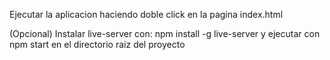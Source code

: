Ejecutar la aplicacion haciendo doble click en la pagina index.html

(Opcional)
Instalar live-server con: npm install -g live-server
y ejecutar con npm start en el directorio raiz del proyecto

